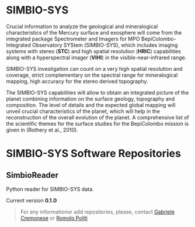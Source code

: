 # SIMBIO-SYS
Crucial information to analyze the geological and mineralogical characteristics of the Mercury surface and exosphere will come from the integrated package Spectrometer and Imagers for MPO BepiColombo-Integrated Observatory SYStem (SIMBIO-SYS), which includes imaging systems with stereo (**STC**) and high spatial resolution (**HRIC**) capabilities along with a hyperspectral imager (**VIHI**) in the visible-near-infrared range. 

SIMBIO-SYS investigation can count on a very high spatial resolution and coverage, strict complementary on the spectral range for mineralogical mapping, high accuracy for the stereo derived topography. 

The SIMBIO-SYS capabilities will allow to obtain an integrated picture of the planet combining information on the surface geology, topography and composition. The level of details and the expected global mapping will unveil crucial characteristics of the planet, which will help in the reconstruction of the overall evolution of the planet. A comprehensive list of the scientific themes for the surface studies for the BepiColombo mission is given in (Rothery et al., 2010). 

# SIMBIO-SYS Software Repositories

## SimbioReader

Python reader for SIMBIO-SYS data. 

Current version **0.1.0**

 

> For any informationor add repositories, please, contact [Gabriele Cremonese](mailto:gabriele.cremonese@inaf.it) or [Romolo Politi](mailto:romolo.politi@inaf.it)


